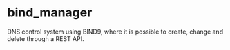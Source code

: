 # bind_manager
DNS control system using BIND9, where it is possible to create, change and delete through a REST API.


